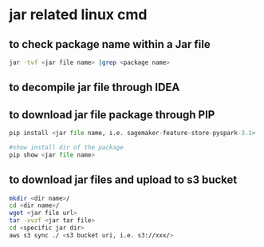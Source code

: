 # jar related linux cmd

## to check package name within a Jar file
```sh
jar -tvf <jar file name> |grep <package name>
```

## to decompile jar file through IDEA

## to download jar file package through PIP
```py
pip install <jar file name, i.e. sagemaker-feature-store-pyspark-3.1>

#show install dir of the package
pip show <jar file name>
```
## to download jar files and upload to s3 bucket
```sh
mkdir <dir name>/
cd <dir name>/
wget <jar file url>
tar -xvzf <jar tar file>
cd <specific jar dir>
aws s3 sync ./ <s3 bucket uri, i.e. s3://xxx/>
